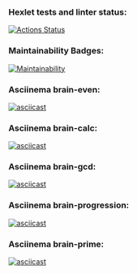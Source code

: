 ### Hexlet tests and linter status:
[![Actions Status](https://github.com/AniutaP/python-project-49/workflows/hexlet-check/badge.svg)](https://github.com/AniutaP/python-project-49/actions)


### Maintainability Badges:
[![Maintainability](https://api.codeclimate.com/v1/badges/bfd8a95323577b72dfc1/maintainability)](https://codeclimate.com/github/AniutaP/python-project-49/maintainability)


### Asciinema brain-even:
[![asciicast](https://asciinema.org/a/559251.svg)](https://asciinema.org/a/559251)


### Asciinema brain-calc:
[![asciicast](https://asciinema.org/a/559252.svg)](https://asciinema.org/a/559252)


### Asciinema brain-gcd:
[![asciicast](https://asciinema.org/a/559253.svg)](https://asciinema.org/a/559253)


### Asciinema brain-progression:
[![asciicast](https://asciinema.org/a/559254.svg)](https://asciinema.org/a/559254)


### Asciinema brain-prime:
[![asciicast](https://asciinema.org/a/559337.svg)](https://asciinema.org/a/559337)
